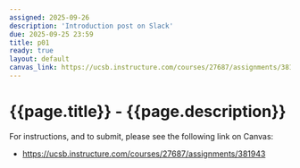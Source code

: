 ```yaml
---
assigned: 2025-09-26
description: 'Introduction post on Slack'
due: 2025-09-25 23:59
title: p01
ready: true
layout: default
canvas_link: https://ucsb.instructure.com/courses/27687/assignments/381943
---
```


# {{page.title}} - {{page.description}}

For instructions, and to submit, please see the following link on Canvas:
* <https://ucsb.instructure.com/courses/27687/assignments/381943>
